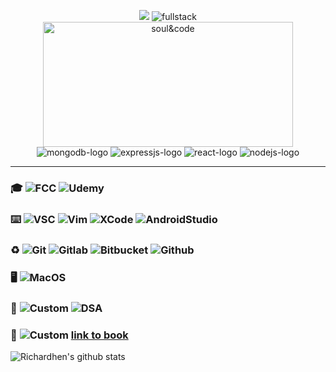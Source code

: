 
<p align="center">
 <img src="https://cdn.rawgit.com/sindresorhus/awesome/d7305f38d29fed78fa85652e3a63e154dd8e8829/media/badge.svg"  />
  <img src="https://img.shields.io/badge/FULLSTACK-0A0A0A?style=for-the-badge&logo=dev.to&logoColor=white" alt="fullstack"  />
 <br />
  <img src="https://media.giphy.com/media/TilmLMmWrRYYHjLfub/giphy.gif" alt="soul&code" width="400" height="200" />
 <br />

 <img src="https://img.shields.io/badge/MongoDB-%234ea94b.svg?style=for-the-badge&logo=mongodb&logoColor=white" alt="mongodb-logo"  />
 <img src="https://img.shields.io/badge/express.js-%23404d59.svg?style=for-the-badge&logo=express&logoColor=%2361DAFB" alt="expressjs-logo"  />
 <img src="https://img.shields.io/badge/React-090909?style=for-the-badge&logo=react" alt="react-logo"  />
 <img src="https://img.shields.io/badge/node.js-%2343853D.svg?style=for-the-badge&logo=node.js&logoColor=white" alt="nodejs-logo"  />
</p>

---

### 🎓 ![FCC](https://img.shields.io/badge/Freecodecamp-%23123.svg?&style=for-the-badge&logo=freecodecamp&logoColor=green) ![Udemy](https://img.shields.io/badge/Udemy-%23EA5252.svg?style=for-the-badge&logo=Udemy&logoColor=white) 

### ⌨️ ![VSC](https://img.shields.io/badge/VisualStudioCode-0078d7.svg?style=for-the-badge&logo=visual-studio-code&logoColor=white) ![Vim](https://img.shields.io/badge/VIM-%2311AB00.svg?style=for-the-badge&logo=vim&logoColor=white) ![XCode](https://img.shields.io/badge/Xcode-007ACC?style=for-the-badge&logo=Xcode&logoColor=white) ![AndroidStudio](https://img.shields.io/badge/Android-Studio-3DDC84?style=for-the-badge&logo=android&logoColor=white)

### ♻️ ![Git](https://img.shields.io/badge/git-%23F05033.svg?style=for-the-badge&logo=git&logoColor=white) ![Gitlab](https://img.shields.io/badge/gitlab-%23181717.svg?style=for-the-badge&logo=gitlab&logoColor=white) ![Bitbucket](https://img.shields.io/badge/bitbucket-%230047B3.svg?style=for-the-badge&logo=bitbucket&logoColor=white) ![Github](https://img.shields.io/badge/github-%23121011.svg?style=for-the-badge&logo=github&logoColor=white) 

### 🖥 ![MacOS](https://img.shields.io/badge/MacOS-000000?style=for-the-badge&logo=MAC&logoColor=whit)

### 🌱 ![Custom](https://img.shields.io/badge/currently-mastering-brightgreen) ![DSA](https://img.shields.io/badge/dsa|es6-%23323330.svg?style=for-the-badge&logo=javascript&logoColor=%23F7DF1E) 

### 📒 ![Custom](https://img.shields.io/badge/JS-handbookRU-brightgreen) [link to book](https://richardhen.gitbook.io/javascript-for-dummies/)

![Richardhen's github stats](https://github-readme-stats.vercel.app/api?username=henrichard&theme=cobalt&show_icons=true)

